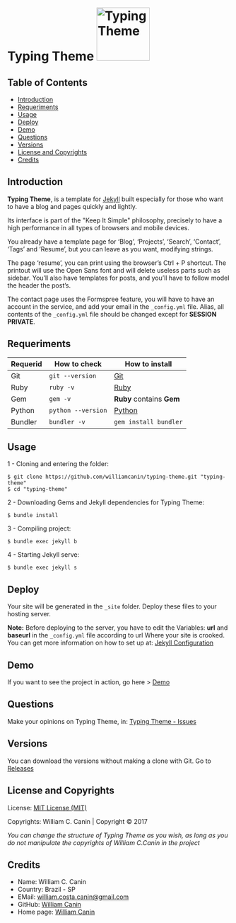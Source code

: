 # Typing Theme <img src="https://rawgit.com/williamcanin/typing-theme/master/assets/images/home/brand/typing.svg" alt="Typing Theme" width="120px" height="120px"/>

## Table of Contents

* [Introduction](https://github.com/williamcanin/typing-theme/tree/master/#introduction)
* [Requeriments](https://github.com/williamcanin/typing-theme/tree/master/#requeriments)
* [Usage](https://github.com/williamcanin/typing-theme/tree/master/#usage)
* [Deploy](https://github.com/williamcanin/typing-theme/tree/master/#deploy)
* [Demo](https://github.com/williamcanin/typing-theme/tree/master/#demo)
* [Questions](https://github.com/williamcanin/typing-theme/tree/master/#questions)
* [Versions](https://github.com/williamcanin/typing-theme/tree/master/#versions)
* [License and Copyrights](https://github.com/williamcanin/typing-theme/tree/master/#license-and-copyrights)
* [Credits](https://github.com/williamcanin/typing-theme/tree/master/#credits)


## Introduction

**Typing Theme**, is a template for [Jekyll](http://jekyllrb.com) built especially for those who want to have a blog and pages quickly and lightly.

Its interface is part of the "Keep It Simple" philosophy, precisely to have a high performance in all types of browsers and mobile devices.

You already have a template page for ‘Blog’, ‘Projects’, ‘Search’, ‘Contact’, ‘Tags’ and ‘Resume’, but you can leave as you want, modifying strings.

The page ‘resume’, you can print using the browser’s Ctrl + P shortcut. The printout will use the Open Sans font and will delete useless parts such as sidebar. You’ll also have templates for posts, and you’ll have to follow model the header the post’s.

The contact page uses the Formspree feature, you will have to have an account in the service, and add your email in the `_config.yml` file. Alias, all contents of the `_config.yml` file should be changed except for **SESSION PRIVATE**.

## Requeriments

| Requerid        | How to check        | How to install  |
| --------------- | ------------------- | -------------- | 
| Git             | `git --version`     | [Git](http://git-scm.com/) |
| Ruby            | `ruby -v`           | [Ruby](https://www.ruby-lang.org) |
| Gem             | `gem -v`            | **Ruby** contains **Gem** |
| Python          | `python --version`  | [Python](https://www.python.org/) |
| Bundler         | `bundler -v`        | `gem install bundler` |


## Usage

1 - Cloning and entering the folder:

```
$ git clone https://github.com/williamcanin/typing-theme.git "typing-theme"
$ cd "typing-theme"
```

2 - Downloading Gems and Jekyll dependencies for Typing Theme:

```
$ bundle install
```


3 - Compiling project:

```
$ bundle exec jekyll b
```

4 - Starting Jekyll serve:

```
$ bundle exec jekyll s
```


## Deploy

Your site will be generated in the `_site` folder. Deploy these files to your hosting server.

**Note:** Before deploying to the server, you have to edit the
Variables: **url** and **baseurl** in the `_config.yml` file according to url Where your site is crooked. You can get more information on how to set up at: [Jekyll Configuration](https://jekyllrb.com/docs/configuration/#serve-command-options)

## Demo

If you want to see the project in action, go here > [Demo](http://williamcanin.github.io/typing-theme/)


## Questions

Make your opinions on Typing Theme, in:
[Typing Theme - Issues](https://github.com/williamcanin/typing-theme/issues)

## Versions

You can download the versions without making a clone with Git. Go to [Releases](https://github.com/williamcanin/typing-theme/releases)


## License and Copyrights

License: [MIT License (MIT)](https://opensource.org/licenses/MIT)

Copyrights: William C. Canin | Copyright © 2017

*You can change the structure of Typing Theme as you wish, as long as you do not manipulate the copyrights of William C.Canin in the project*


## Credits

* Name: William C. Canin 
* Country: Brazil - SP
* EMail: william.costa.canin@gmail.com    
* GitHub: [William Canin](http://github.com/williamcanin)
* Home page: [William Canin](http://williamcanin.github.com)